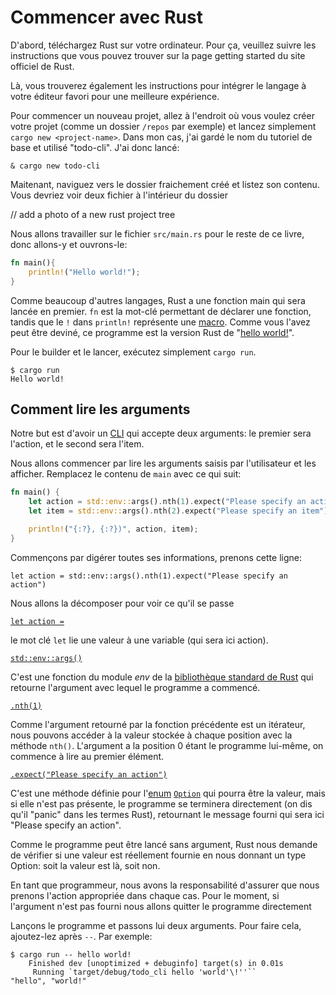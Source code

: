 # Commencer avec Rust

D'abord, téléchargez Rust sur votre ordinateur. Pour ça, veuillez suivre les instructions que vous pouvez trouver sur la page getting started du site officiel de Rust.

Là, vous trouverez également les instructions pour intégrer le langage à votre éditeur favori pour une meilleure expérience.

Pour commencer un nouveau projet, allez à l'endroit où vous voulez créer votre projet (comme un dossier `/repos` par exemple) et lancez simplement `cargo new <project-name>`. Dans mon cas, j'ai gardé le nom du tutoriel de base et utilisé "todo-cli". J'ai donc lancé:

`& cargo new todo-cli`

Maitenant, naviguez vers le dossier fraichement créé et listez son contenu. Vous devriez voir deux fichier à l'intérieur du dossier

// add a photo of a new rust project tree


Nous allons travailler sur le fichier `src/main.rs` pour le reste de ce livre, donc allons-y et ouvrons-le:

```rust
fn main(){
    println!("Hello world!");
}
```

Comme beaucoup d'autres langages, Rust a une fonction main qui sera lancée en premier. `fn` est la mot-clé permettant de déclarer une fonction, tandis que le `!` dans `println!` représente une [macro](https://doc.rust-lang.org/book/ch19-06-macros.html). Comme vous l'avez peut être deviné, ce programme est la version Rust de "[hello world!](https://en.wikipedia.org/wiki/%22Hello,_World!%22_program)".


Pour le builder et le lancer, exécutez simplement `cargo run`.

```
$ cargo run
Hello world!
```

## Comment lire les arguments

Notre but est d'avoir un [CLI](./content/13-cli.md) qui accepte deux arguments: le premier sera l'action, et le second sera l'item.

Nous allons commencer par lire les arguments saisis par l'utilisateur et les afficher. Remplacez le contenu de `main` avec ce qui suit:

```rust
fn main() {
    let action = std::env::args().nth(1).expect("Please specify an action");
    let item = std::env::args().nth(2).expect("Please specify an item");

    println!("{:?}, {:?})", action, item);
}
```
Commençons par digérer toutes ses informations, prenons cette ligne:

`let action = std::env::args().nth(1).expect("Please specify an action")`

Nous allons la décomposer pour voir ce qu'il se passe

[`let action =`](https://doc.rust-lang.org/std/keyword.let.html)

le mot clé `let` lie une valeur à une variable (qui sera ici action).

[`std::env::args()`](https://doc.rust-lang.org/std/env/fn.args.html)

C'est une fonction du module *env* de la [bibliothèque standard de Rust](https://doc.rust-lang.org/std/) qui retourne l'argument avec lequel le programme a commencé.

[`.nth(1)`](https://doc.rust-lang.org/std/iter/trait.Iterator.html#method.nth)

Comme l'argument retourné par la fonction précédente est un itérateur, nous pouvons accéder à la valeur stockée à chaque position avec la méthode `nth()`. L'argument a la position 0 étant le programme lui-même, on commence à lire au premier élément.

[`.expect("Please specify an action")`](https://doc.rust-lang.org/std/option/enum.Option.html#method.expect)

C'est une méthode définie pour l'[enum](https://doc.rust-lang.org/stable/std/keyword.enum.html) [`Option`](https://doc.rust-lang.org/std/option/enum.Option.html) qui pourra être la valeur, mais si elle n'est pas présente, le programme se terminera directement (on dis qu'il "panic" dans les termes Rust), retournant le message fourni qui sera ici "Please specify an action".

Comme le programme peut être lancé sans argument, Rust nous demande de vérifier si une valeur est réellement fournie en nous donnant un type Option: soit la valeur est là, soit non.

En tant que programmeur, nous avons la responsabilité d'assurer que nous prenons l'action appropriée dans chaque cas. Pour le moment, si l'argument n'est pas fourni nous allons quitter le programme directement

Lançons le programme et passons lui deux arguments. Pour faire cela, ajoutez-lez après `--`. Par exemple:

```
$ cargo run -- hello world!
    Finished dev [unoptimized + debuginfo] target(s) in 0.01s
     Running `target/debug/todo_cli hello 'world'\!''``
"hello", "world!"
```
